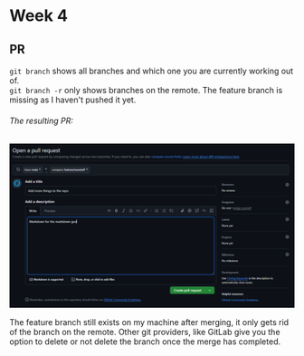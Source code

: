 # Week 4

## PR

`git branch` shows all branches and which one you are currently working out of.   
`git branch -r` only shows branches on the remote. The feature branch is missing as I haven't pushed it yet.

###### The resulting PR:

![An example of a PR requesting a feature branch titled 'feature/newstuff' into branch 'main'](image.png)

The feature branch still exists on my machine after merging, it only gets rid of the branch on the remote. Other git providers, like GitLab give you the option to delete or not delete the branch once the merge has completed.

